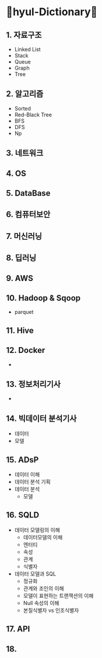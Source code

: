 # 📖hyul-Dictionary📖
 

## 1. 자료구조
- Linked List
- Stack
- Queue
- Graph
- Tree


## 2. 알고리즘
- Sorted
- Red-Black Tree
- BFS
- DFS
- Np


## 3. 네트워크


## 4. OS


## 5. DataBase


## 6. 컴퓨터보안


## 7. 머신러닝


## 8. 딥러닝


## 9. AWS


## 10. Hadoop & Sqoop
- parquet


## 11. Hive


## 12. Docker
- 



## 13. 정보처리기사
- 


## 14. 빅데이터 분석기사
- 데이터
- 모델

## 15. ADsP
- 데이터 이해
- 데이터 분석 기획
- 데이터 분석
  - 모델


## 16. SQLD
- 데이터 모델링의 이해
  - 데이터모델의 이해
  - 엔터티
  - 속성
  - 관계
  - 식별자
- 데이터 모델과  SQL
  - 정규화
  - 관계와 조인의 이해
  - 모델이 표현하는 트랜잭션의 이해
  - Null 속성의 이해
  - 본질식별자 vs 인조식별자
  
## 17. API


## 18. 

